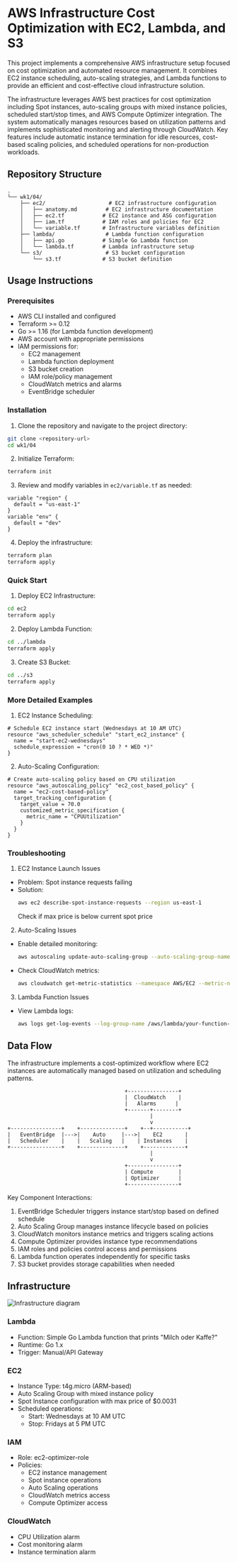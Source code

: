 # AWS Infrastructure Cost Optimization with EC2, Lambda, and S3

This project implements a comprehensive AWS infrastructure setup focused on cost optimization and automated resource management. It combines EC2 instance scheduling, auto-scaling strategies, and Lambda functions to provide an efficient and cost-effective cloud infrastructure solution.

The infrastructure leverages AWS best practices for cost optimization including Spot instances, auto-scaling groups with mixed instance policies, scheduled start/stop times, and AWS Compute Optimizer integration. The system automatically manages resources based on utilization patterns and implements sophisticated monitoring and alerting through CloudWatch. Key features include automatic instance termination for idle resources, cost-based scaling policies, and scheduled operations for non-production workloads.

## Repository Structure
```
.
└── wk1/04/
    ├── ec2/                    # EC2 infrastructure configuration
    │   ├── anatomy.md         # EC2 infrastructure documentation
    │   ├── ec2.tf            # EC2 instance and ASG configuration
    │   ├── iam.tf            # IAM roles and policies for EC2
    │   └── variable.tf       # Infrastructure variables definition
    ├── lambda/                # Lambda function configuration
    │   ├── api.go            # Simple Go Lambda function
    │   └── lambda.tf         # Lambda infrastructure setup
    └── s3/                    # S3 bucket configuration
        └── s3.tf             # S3 bucket definition
```

## Usage Instructions
### Prerequisites
- AWS CLI installed and configured
- Terraform >= 0.12
- Go >= 1.16 (for Lambda function development)
- AWS account with appropriate permissions
- IAM permissions for:
  - EC2 management
  - Lambda function deployment
  - S3 bucket creation
  - IAM role/policy management
  - CloudWatch metrics and alarms
  - EventBridge scheduler

### Installation

1. Clone the repository and navigate to the project directory:
```bash
git clone <repository-url>
cd wk1/04
```

2. Initialize Terraform:
```bash
terraform init
```

3. Review and modify variables in `ec2/variable.tf` as needed:
```hcl
variable "region" {
  default = "us-east-1"
}
variable "env" {
  default = "dev"
}
```

4. Deploy the infrastructure:
```bash
terraform plan
terraform apply
```

### Quick Start

1. Deploy EC2 Infrastructure:
```bash
cd ec2
terraform apply
```

2. Deploy Lambda Function:
```bash
cd ../lambda
terraform apply
```

3. Create S3 Bucket:
```bash
cd ../s3
terraform apply
```

### More Detailed Examples

1. EC2 Instance Scheduling:
```hcl
# Schedule EC2 instance start (Wednesdays at 10 AM UTC)
resource "aws_scheduler_schedule" "start_ec2_instance" {
  name = "start-ec2-wednesdays"
  schedule_expression = "cron(0 10 ? * WED *)"
}
```

2. Auto-Scaling Configuration:
```hcl
# Create auto-scaling policy based on CPU utilization
resource "aws_autoscaling_policy" "ec2_cost_based_policy" {
  name = "ec2-cost-based-policy"
  target_tracking_configuration {
    target_value = 70.0
    customized_metric_specification {
      metric_name = "CPUUtilization"
    }
  }
}
```

### Troubleshooting

1. EC2 Instance Launch Issues
- Problem: Spot instance requests failing
- Solution: 
  ```bash
  aws ec2 describe-spot-instance-requests --region us-east-1
  ```
  Check if max price is below current spot price

2. Auto-Scaling Issues
- Enable detailed monitoring:
  ```bash
  aws autoscaling update-auto-scaling-group --auto-scaling-group-name "your-asg" --enable-metrics-collection
  ```
- Check CloudWatch metrics:
  ```bash
  aws cloudwatch get-metric-statistics --namespace AWS/EC2 --metric-name CPUUtilization
  ```

3. Lambda Function Issues
- View Lambda logs:
  ```bash
  aws logs get-log-events --log-group-name /aws/lambda/your-function-name
  ```

## Data Flow

The infrastructure implements a cost-optimized workflow where EC2 instances are automatically managed based on utilization and scheduling patterns.

```ascii
                                     +----------------+
                                     |  CloudWatch    |
                                     |   Alarms      |
                                     +-------+--------+
                                             |
                                             v
+----------------+    +--------------+    +--+-----------+
|   EventBridge  |--->|    Auto     |--->|    EC2       |
|   Scheduler    |    |   Scaling   |    | Instances    |
+----------------+    +--------------+    +-------------+
                                             |
                                             v
                                     +----------------+
                                     | Compute        |
                                     | Optimizer      |
                                     +----------------+
```

Key Component Interactions:
1. EventBridge Scheduler triggers instance start/stop based on defined schedule
2. Auto Scaling Group manages instance lifecycle based on policies
3. CloudWatch monitors instance metrics and triggers scaling actions
4. Compute Optimizer provides instance type recommendations
5. IAM roles and policies control access and permissions
6. Lambda function operates independently for specific tasks
7. S3 bucket provides storage capabilities when needed

## Infrastructure

![Infrastructure diagram](./docs/infra.svg)

### Lambda
- Function: Simple Go Lambda function that prints "Milch oder Kaffe?"
- Runtime: Go 1.x
- Trigger: Manual/API Gateway

### EC2
- Instance Type: t4g.micro (ARM-based)
- Auto Scaling Group with mixed instance policy
- Spot Instance configuration with max price of $0.0031
- Scheduled operations:
  - Start: Wednesdays at 10 AM UTC
  - Stop: Fridays at 5 PM UTC

### IAM
- Role: ec2-optimizer-role
- Policies:
  - EC2 instance management
  - Spot instance operations
  - Auto Scaling operations
  - CloudWatch metrics access
  - Compute Optimizer access

### CloudWatch
- CPU Utilization alarm
- Cost monitoring alarm
- Instance termination alarm